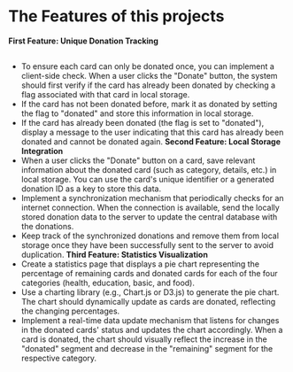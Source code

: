 # The Features of this projects
**First Feature: Unique Donation Tracking**
##
* To ensure each card can only be donated once, you can implement a client-side check. When a user clicks the "Donate" button, the system should first verify if the card has already been donated by checking a flag associated with that card in local storage.
* If the card has not been donated before, mark it as donated by setting the flag to "donated" and store this information in local storage.
* If the card has already been donated (the flag is set to "donated"), display a message to the user indicating that this card has already been donated and cannot be donated again.
**Second Feature: Local Storage Integration**
* When a user clicks the "Donate" button on a card, save relevant information about the donated card (such as category, details, etc.) in local storage. You can use the card's unique identifier or a generated donation ID as a key to store this data.
* Implement a synchronization mechanism that periodically checks for an internet connection. When the connection is available, send the locally stored donation data to the server to update the central database with the donations.
* Keep track of the synchronized donations and remove them from local storage once they have been successfully sent to the server to avoid duplication.
**Third Feature: Statistics Visualization**
* Create a statistics page that displays a pie chart representing the percentage of remaining cards and donated cards for each of the four categories (health, education, basic, and food).
* Use a charting library (e.g., Chart.js or D3.js) to generate the pie chart. The chart should dynamically update as cards are donated, reflecting the changing percentages.
* Implement a real-time data update mechanism that listens for changes in the donated cards' status and updates the chart accordingly. When a card is donated, the chart should visually reflect the increase in the "donated" segment and decrease in the "remaining" segment for the respective category.
